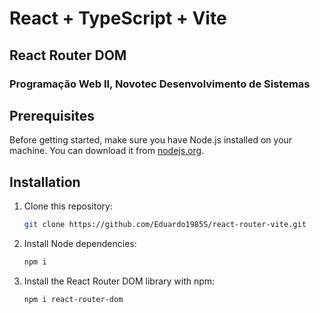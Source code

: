 # React + TypeScript + Vite
## React Router DOM

### Programação Web II, Novotec Desenvolvimento de Sistemas

## Prerequisites
Before getting started, make sure you have Node.js installed on your machine. You can download it from [nodejs.org](https://nodejs.org/).

## Installation
1. Clone this repository:
   ```bash
   git clone https://github.com/Eduardo1985S/react-router-vite.git
   ```
2. Install Node dependencies:
   ```bash
   npm i 
   ```
3. Install the React Router DOM library with npm:
   ```bash
   npm i react-router-dom 
   ```
